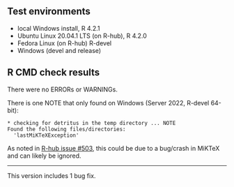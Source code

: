 ## Test environments

* local Windows install, R 4.2.1
* Ubuntu Linux 20.04.1 LTS (on R-hub), R 4.2.0
* Fedora Linux (on R-hub) R-devel
* Windows (devel and release)

## R CMD check results

There were no ERRORs or WARNINGs. 

There is one NOTE that only found on Windows (Server 2022, R-devel 64-bit): 

```
* checking for detritus in the temp directory ... NOTE
Found the following files/directories:
  'lastMiKTeXException'
```
As noted in [R-hub issue #503](https://github.com/r-hub/rhub/issues/503), this could be due to a bug/crash in MiKTeX and can likely be ignored.

---

This version includes 1 bug fix. 
